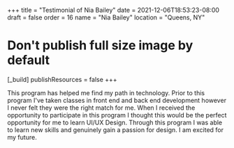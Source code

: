 +++
title = "Testimonial of Nia Bailey"
date = 2021-12-06T18:53:23-08:00
draft = false
order = 16
name = "Nia Bailey"
location = "Queens, NY"

# Don't publish full size image by default
[_build]
publishResources = false
+++

This program has helped me find my path in technology. Prior to this program
I've taken classes in front end and back end development however I never felt
they were the right match for me. When I received the opportunity to participate
in this program I thought this would be the perfect opportunity for me to learn
UI/UX Design. Through this program I was able to learn new skills and genuinely
gain a passion for design. I am excited for my future.
